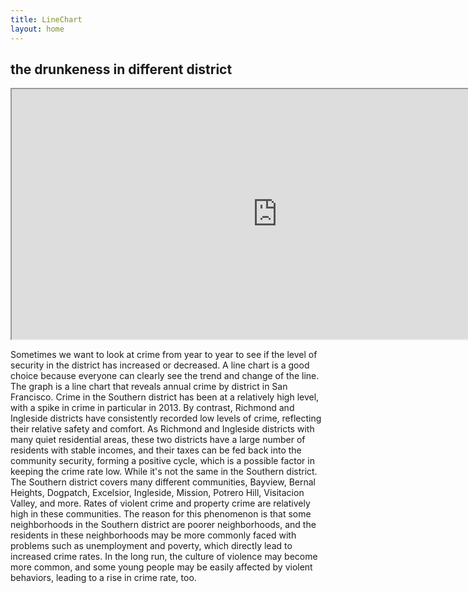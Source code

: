 ```yaml
---
title: LineChart
layout: home
---
```


## the drunkeness in different district

<iframe src="https://raw.githack.com/fenfen22/fenfen22.github.io/main/LinePlot_hide.html" width="850" height="400"></iframe>

<p>
    Sometimes we want to look at crime from year to year to see if the level of security in the district has increased or decreased. A line chart is a good choice because everyone can clearly see the trend and change of the line.
The graph is a line chart that reveals annual crime by district in San Francisco. Crime in the Southern district has been at a relatively high level, with a spike in crime in particular in 2013. By contrast, Richmond and Ingleside districts have consistently recorded low levels of crime, reflecting their relative safety and comfort.
As Richmond and Ingleside districts with many quiet residential areas, these two districts have a large number of residents with stable incomes, and their taxes can be fed back into the community security, forming a positive cycle, which is a possible factor in keeping the crime rate low. While it's not the same in the Southern district. The Southern district covers many different communities, Bayview, Bernal Heights, Dogpatch, Excelsior, Ingleside, Mission, Potrero Hill, Visitacion Valley, and more. Rates of violent crime and property crime are relatively high in these communities. The reason for this phenomenon is that some neighborhoods in the Southern district are poorer neighborhoods, and the residents in these neighborhoods may be more commonly faced with problems such as unemployment and poverty, which directly lead to increased crime rates. In the long run, the culture of violence may become more common, and some young people may be easily affected by violent behaviors, leading to a rise in crime rate, too.

</p>
